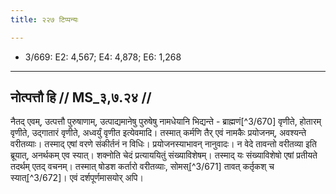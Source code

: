 ```yaml
---
title: २२७ टिप्पन्यः

---
```

- 3/669: E2: 4,567; E4: 4,878; E6: 1,268

____________________________________________


## नोत्पत्तौ हि // MS_३,७.२४ //

नैतद् एवम्, उत्पत्तौ पुरुषाणाम्, उत्पाद्यमानेषु पुरुषेषु नामधेयानि भिद्यन्ते - ब्राह्मणं[^3/670] वृणीते, होतारम् वृणीते, उद्गातारं वृणीते, अध्वर्युं वृणीत इत्येवमादि। तस्मात् कर्मणि तैर् एवं नामकैः प्रयोजनम्, अवश्यन्ते वरीतव्याः। तस्माद् एषां वरणे संकीर्तनं न विधिः। प्रयोजनस्याभावन् नानुवादः। न वेदे तावन्तो वरीतव्या इति ब्रूयात्, अनर्थकम् एव स्यात्। शक्नोति चेदं प्रत्याययितुं संख्याविशेषम्। तस्माद् यः संख्याविशेषो एषां प्रतीयते तदर्थम् एतद् वचनम्। तस्मात् षोडश कर्तारो वरीतव्याः, सोमस्[^3/671] तावत् कर्तृकश् च स्यात्[^3/672]। एवं दर्शपूर्णमासयोर् अपि।
